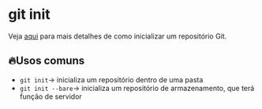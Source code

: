 # git init
Veja [aqui](https://git-scm.com/book/en/v2/Git-Basics-Getting-a-Git-Repository) para mais detalhes de como inicializar um repositório Git.

## 🔥Usos comuns
- `git init`-> inicializa um repositório dentro de uma pasta
- `git init --bare`-> inicializa um repositório de armazenamento, que terá função de servidor
